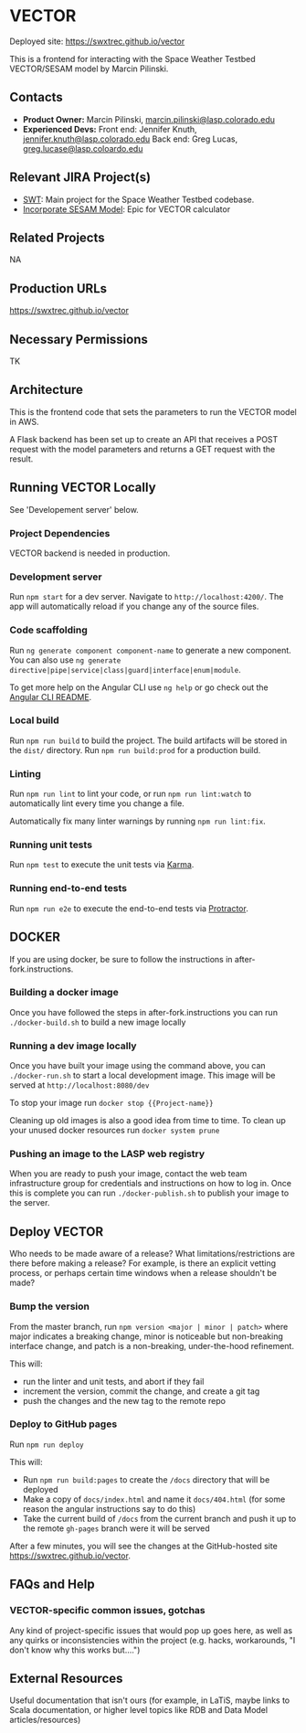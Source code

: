 # VECTOR

Deployed site: https://swxtrec.github.io/vector

This is a frontend for interacting with the Space Weather Testbed VECTOR/SESAM model by Marcin Pilinski.

## Contacts

* **Product Owner:**
	Marcin Pilinski, marcin.pilinski@lasp.colorado.edu
* **Experienced Devs:**
    Front end: Jennifer Knuth, jennifer.knuth@lasp.colorado.edu
	Back end: Greg Lucas, greg.lucase@lasp.coloardo.edu

## Relevant JIRA Project(s)

* [SWT](http://mods-jira.lasp.colorado.edu:8080/browse/SWT/): Main project for the
	Space Weather Testbed codebase.
* [Incorporate SESAM Model](https://jira.lasp.colorado.edu/browse/SWT-41): Epic for VECTOR calculator

## Related Projects

NA

## Production URLs

https://swxtrec.github.io/vector

## Necessary Permissions

TK

## Architecture

This is the frontend code that sets the parameters to run the VECTOR model in AWS.

A Flask backend has been set up to create an API that receives a POST request with the model parameters and returns a GET request with the result.

## Running VECTOR Locally

See 'Developement server' below.

### Project Dependencies

VECTOR backend is needed in production.

### Development server

Run `npm start` for a dev server. Navigate to `http://localhost:4200/`. The app will automatically reload if you change any of the source files.

### Code scaffolding

Run `ng generate component component-name` to generate a new component. You can also use `ng generate directive|pipe|service|class|guard|interface|enum|module`.

To get more help on the Angular CLI use `ng help` or go check out the [Angular CLI README](https://github.com/angular/angular-cli/blob/master/README.md).

### Local build

Run `npm run build` to build the project. The build artifacts will be stored in the `dist/` directory. Run `npm run build:prod` for a production build.

### Linting

Run `npm run lint` to lint your code, or run `npm run lint:watch` to automatically lint every time you change a file.

Automatically fix many linter warnings by running `npm run lint:fix`.

### Running unit tests

Run `npm test` to execute the unit tests via [Karma](https://karma-runner.github.io).

### Running end-to-end tests

Run `npm run e2e` to execute the end-to-end tests via [Protractor](http://www.protractortest.org/).

## DOCKER

If you are using docker, be sure to follow the instructions in after-fork.instructions.

### Building a docker image

Once you have followed the steps in after-fork.instructions you can run `./docker-build.sh` to build a new image locally

### Running a dev image locally

Once you have built your image using the command above, you can `./docker-run.sh` to start a local development image. This image will be served at `http://localhost:8080/dev`

To stop your image run `docker stop {{Project-name}}`

Cleaning up old images is also a good idea from time to time. To clean up your unused docker resources run `docker system prune`

### Pushing an image to the LASP web registry

When you are ready to push your image, contact the web team infrastructure group for credentials and instructions on how to log in. Once this is complete you can run `./docker-publish.sh` to publish your image to the server.

## Deploy VECTOR
Who needs to be made aware of a release? What limitations/restrictions are there before making a
release? For example, is there an explicit vetting process, or perhaps certain time windows when a
release shouldn't be made?

### Bump the version

From the master branch, run `npm version <major | minor | patch>` where major indicates a breaking change, minor is noticeable but non-breaking interface change, and patch is a non-breaking, under-the-hood refinement.

This will:

* run the linter and unit tests, and abort if they fail
* increment the version, commit the change, and create a git tag
* push the changes and the new tag to the remote repo

### Deploy to GitHub pages

Run `npm run deploy`

This will:

* Run `npm run build:pages` to create the `/docs` directory that will be deployed
* Make a copy of `docs/index.html` and name it `docs/404.html` (for some reason the angular instructions say to do this)
* Take the current build of `/docs` from the current branch and push it up to the remote `gh-pages` branch were it will be served

After a few minutes, you will see the changes at the GitHub-hosted site https://swxtrec.github.io/vector.

## FAQs and Help

### VECTOR-specific common issues, gotchas

Any kind of project-specific issues that would pop up goes here, as well as any quirks or
inconsistencies within the project (e.g. hacks, workarounds, "I don't know why this works but....")

## External Resources

Useful documentation that isn't ours (for example, in LaTiS, maybe links to Scala documentation, or
higher level topics like RDB and Data Model articles/resources)
